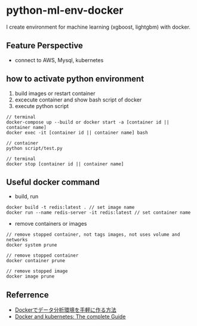 # python-ml-env-docker

I create environment for machine learning (xgboost, lightgbm) with docker. 

## Feature Perspective

- connect to AWS, Mysql, kubernetes

## how to activate python environment

1. build images or restart container
2. excecute container and show bash script of docker
3. execute python script

```
// terminal
docker-compose up --build or docker start -a [container id || container name]
docker exec -it [container id || container name] bash

// container
python script/test.py

// terminal
docker stop [container id || container name] 
```

## Useful docker command 

- build, run

```
docker build -t redis:latest . // set image name
docker run --name redis-server -it redis:latest // set container name
```
- remove containers or images

```
// remove stopped container, not tags images, not uses volume and networks
docker system prune

// remove stopped container
docker container prune

// remove stopped image
docker image prune
```

## Referrence

- [Dockerでデータ分析環境を手軽に作る方法](https://amalog.hateblo.jp/entry/data-analysis-docker)
- [Docker and kubernetes: The complete Guide](https://www.udemy.com/course/docker-and-kubernetes-the-complete-guide/learn/lecture/11436676?start=45#overview)

